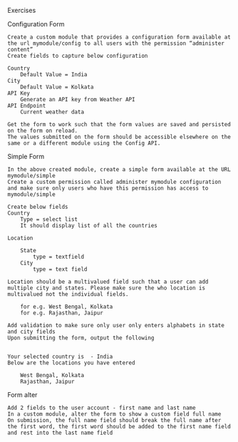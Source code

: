 Exercises

Configuration Form

    Create a custom module that provides a configuration form available at the url mymodule/config to all users with the permission “administer content”
    Create fields to capture below configuration

    Country
        Default Value = India   
    City
        Default Value = Kolkata
    API Key
        Generate an API key from Weather API 
    API Endpoint
        Current weather data 

    Get the form to work such that the form values are saved and persisted on the form on reload.
    The values submitted on the form should be accessible elsewhere on the same or a different module using the Config API.

Simple Form

    In the above created module, create a simple form available at the URL mymodule/simple
    Create a custom permission called administer mymodule configuration and make sure only users who have this permission has access to mymodule/simple

    Create below fields
    Country
        Type = select list
        It should display list of all the countries

    Location

        State
            type = textfield
        City
            type = text field

    Location should be a multivalued field such that a user can add multiple city and states. Please make sure the who location is multivalued not the individual fields.

        for e.g. West Bengal, Kolkata
        for e.g. Rajasthan, Jaipur

    Add validation to make sure only user only enters alphabets in state and city fields
    Upon submitting the form, output the following


    Your selected country is  - India
    Below are the locations you have entered

        West Bengal, Kolkata
        Rajasthan, Jaipur

Form alter

    Add 2 fields to the user account - first name and last name
    In a custom module, alter the form to show a custom field full name
    On submission, the full name field should break the full name after the first word, the first word should be added to the first name field and rest into the last name field
